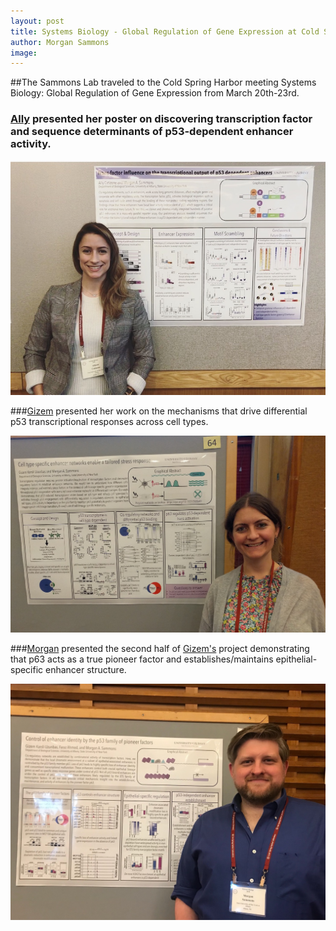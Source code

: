 ```yaml
---
layout: post
title: Systems Biology - Global Regulation of Gene Expression at Cold Spring Harbor 
author: Morgan Sammons
image: 
---
```

##The Sammons Lab traveled to the Cold Spring Harbor meeting Systems Biology: Global Regulation of Gene Expression from March 20th-23rd. 

### [Ally](/team/ally-catizone/) presented her poster on discovering transcription factor and sequence determinants of p53-dependent enhancer activity. 

![Picture](/images/news/AC_CSHL_2018.jpeg)

###[Gizem](/team/gizem-karsliuzunbas/) presented her work on the mechanisms that drive differential p53 transcriptional responses across cell types.

![Picture](/images/news/GKU_CSHL_2018.jpeg)

###[Morgan](/team/morgan-sammons/) presented the second half of [Gizem's](/team/gizem-karsliuzunbas/) project demonstrating that p63 acts as a true pioneer factor and establishes/maintains epithelial-specific enhancer structure. 

![Picture](/images/news/MS_CSHL_2018.jpg)